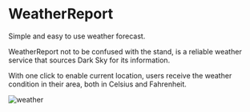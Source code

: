 # WeatherReport
Simple and easy to use weather forecast.

WeatherReport not to be confused with the stand, is a reliable weather service that sources Dark Sky for its information. 

With one click to enable current location, users receive the weather condition in their area, both in Celsius and Fahrenheit.

![weather](https://user-images.githubusercontent.com/48876996/56165701-b546a980-5fe4-11e9-9b29-e45062749952.png)

